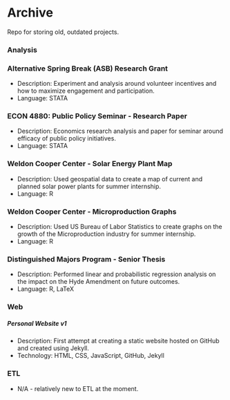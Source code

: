# Archive
Repo for storing old, outdated projects.

### Analysis
### Alternative Spring Break (ASB) Research Grant
- Description: Experiment and analysis around volunteer incentives and how to maximize engagement and participation.
- Language: STATA
### ECON 4880: Public Policy Seminar - Research Paper
- Description: Economics research analysis and paper for seminar around efficacy of public policy initiatives.
- Language: STATA
### Weldon Cooper Center - Solar Energy Plant Map
- Description: Used geospatial data to create a map of current and planned solar power plants for summer internship.
- Language: R
### Weldon Cooper Center - Microproduction Graphs
- Description: Used US Bureau of Labor Statistics to create graphs on the growth of the Microproduction industry for summer internship.
- Language: R
### Distinguished Majors Program - Senior Thesis
- Description: Performed linear and probabilistic regression analysis on the impact on the Hyde Amendment on future outcomes.
- Language: R, LaTeX

### Web
##### Personal Website v1
- Description: First attempt at creating a static website hosted on GitHub and created using Jekyll.
- Technology: HTML, CSS, JavaScript, GitHub, Jekyll

### ETL
- N/A - relatively new to ETL at the moment.
